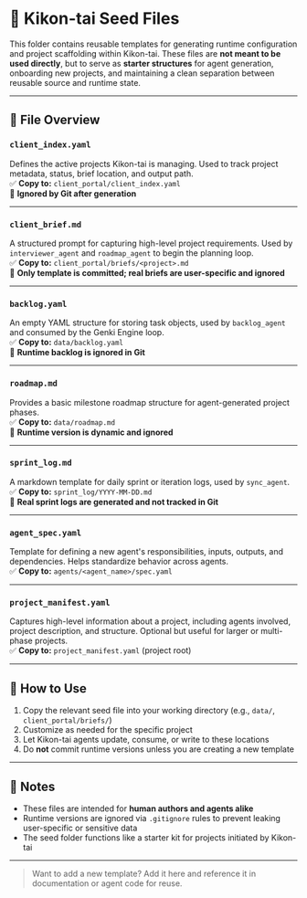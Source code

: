 

# 🌱 Kikon-tai Seed Files

This folder contains reusable templates for generating runtime configuration and project scaffolding within Kikon-tai. These files are **not meant to be used directly**, but to serve as **starter structures** for agent generation, onboarding new projects, and maintaining a clean separation between reusable source and runtime state.

---

## 📁 File Overview

### `client_index.yaml`
Defines the active projects Kikon-tai is managing. Used to track project metadata, status, brief location, and output path.  
✅ **Copy to:** `client_portal/client_index.yaml`  
🚫 **Ignored by Git after generation**

---

### `client_brief.md`
A structured prompt for capturing high-level project requirements. Used by `interviewer_agent` and `roadmap_agent` to begin the planning loop.  
✅ **Copy to:** `client_portal/briefs/<project>.md`  
🚫 **Only template is committed; real briefs are user-specific and ignored**

---

### `backlog.yaml`
An empty YAML structure for storing task objects, used by `backlog_agent` and consumed by the Genki Engine loop.  
✅ **Copy to:** `data/backlog.yaml`  
🚫 **Runtime backlog is ignored in Git**

---

### `roadmap.md`
Provides a basic milestone roadmap structure for agent-generated project phases.  
✅ **Copy to:** `data/roadmap.md`  
🚫 **Runtime version is dynamic and ignored**

---

### `sprint_log.md`
A markdown template for daily sprint or iteration logs, used by `sync_agent`.  
✅ **Copy to:** `sprint_log/YYYY-MM-DD.md`  
🚫 **Real sprint logs are generated and not tracked in Git**

---

### `agent_spec.yaml`
Template for defining a new agent's responsibilities, inputs, outputs, and dependencies. Helps standardize behavior across agents.  
✅ **Copy to:** `agents/<agent_name>/spec.yaml`

---

### `project_manifest.yaml`
Captures high-level information about a project, including agents involved, project description, and structure. Optional but useful for larger or multi-phase projects.  
✅ **Copy to:** `project_manifest.yaml` (project root)

---

## 📘 How to Use

1. Copy the relevant seed file into your working directory (e.g., `data/`, `client_portal/briefs/`)
2. Customize as needed for the specific project
3. Let Kikon-tai agents update, consume, or write to these locations
4. Do **not** commit runtime versions unless you are creating a new template

---

## 🧼 Notes

- These files are intended for **human authors and agents alike**
- Runtime versions are ignored via `.gitignore` rules to prevent leaking user-specific or sensitive data
- The seed folder functions like a starter kit for projects initiated by Kikon-tai

---

> Want to add a new template? Add it here and reference it in documentation or agent code for reuse.